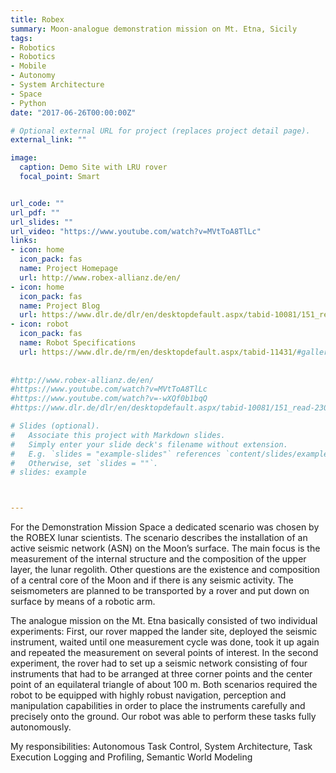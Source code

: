 ```yaml
---
title: Robex
summary: Moon-analogue demonstration mission on Mt. Etna, Sicily
tags:
- Robotics
- Robotics
- Mobile
- Autonomy
- System Architecture
- Space
- Python
date: "2017-06-26T00:00:00Z"

# Optional external URL for project (replaces project detail page).
external_link: ""

image:
  caption: Demo Site with LRU rover
  focal_point: Smart


url_code: ""
url_pdf: ""
url_slides: ""
url_video: "https://www.youtube.com/watch?v=MVtToA8TlLc"
links:
- icon: home
  icon_pack: fas
  name: Project Homepage
  url: http://www.robex-allianz.de/en/
- icon: home
  icon_pack: fas
  name: Project Blog
  url: https://www.dlr.de/dlr/en/desktopdefault.aspx/tabid-10081/151_read-23091/#/gallery/27370
- icon: robot
  icon_pack: fas
  name: Robot Specifications
  url: https://www.dlr.de/rm/en/desktopdefault.aspx/tabid-11431/#gallery/27820
  
 
#http://www.robex-allianz.de/en/
#https://www.youtube.com/watch?v=MVtToA8TlLc
#https://www.youtube.com/watch?v=-wXQf0b1bqQ
#https://www.dlr.de/dlr/en/desktopdefault.aspx/tabid-10081/151_read-23091/#/gallery/27370

# Slides (optional).
#   Associate this project with Markdown slides.
#   Simply enter your slide deck's filename without extension.
#   E.g. `slides = "example-slides"` references `content/slides/example-slides.md`.
#   Otherwise, set `slides = ""`.
# slides: example



---
```


For the Demonstration Mission Space a dedicated scenario was chosen by the ROBEX lunar scientists. The scenario describes the installation of an active seismic network (ASN) on the Moon’s surface. The main focus is the measurement of the internal structure and the composition of the upper layer, the lunar regolith. Other questions are the existence and composition of a central core of the Moon and if there is any seismic activity. The seismometers are planned to be transported by a rover and put down on surface by means of a robotic arm.

The analogue mission on the Mt. Etna basically consisted of two individual experiments: First, our rover mapped the lander site, deployed the seismic instrument, waited until one measurement cycle was done, took it up again and repeated the measurement on several points of interest. In the second experiment, the rover had to set up a seismic network consisting of four instruments that had to be arranged at three corner points and the center point of an equilateral triangle of about 100 m. Both scenarios required the robot to be equipped with highly robust navigation, perception and manipulation capabilities in order to place the instruments carefully and precisely onto the ground. Our robot was able to perform these tasks fully autonomously.

My responsibilities: Autonomous Task Control, System Architecture, Task Execution Logging and Profiling, Semantic World Modeling
